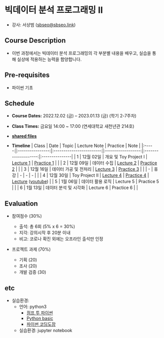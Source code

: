 # 빅데이터 분석 프로그래밍 II
* 강사: 서상범 (sbseo@sbseo.link)
  

## Course Description
* 이번 과정에서는 빅데이터 분석 프로그래밍의 각 부분별 내용을 배우고, 실습을 통해 실상에 적용하는 능력을 함양합니다.


## Pre-requisites  
* 파이썬 기초


## Schedule
* **Course Dates:** 2022.12.02 (금) – 2023.01.13 (금) (학기 2-7주차)

* **Class Times:** 금요일 14:00 ~ 17:00 (연세대학교 새천년관 214호)

* **[shared files]**

* **Timeline**
    | Class | Date             | Topic                    | Lecture Note       | Practice             | Note           |
    |:-----:|:----------------:|:------------------------:|:------------------:|:--------------------:|:---------------|
    | 1     | 12월 02일        | 개요 및 Toy Project I    | [Lecture 1]        | [Practice 1]         |                |
    | 2     | 12월 09일        | 데이터 수집              | [Lecture 2]        | [Practice 2]         |                |
    | 3     | 12월 16일        | 데이터 가공 및 전처리    | [Lecture 3]        | [Practice 3]         |                |
    | -     | 휴강             | -                        | -                  | -                    |                |
    | 4     | 12월 30일        | Toy Project II           | [Lecture 4]        | [Practice 4]         | [Lecture] ([youtube])     |
    | 5     | 1월 06일         | 데이터 활용 로직         |  Lecture 5         |  Practice 5          |                |
    | 6     | 1월 13일         | 데이터 분석 및 시각화    |  Lecture 6         |  Practice 6          |                |

    [Lecture 1]: lecture_note/01.pdf
    [Practice 1]: practice/01.ipynb
    [Lecture 2]: lecture_note/02.pdf
    [Practice 2]: practice/02.ipynb
    [shared files]: https://drive.google.com/drive/folders/1uyeFlvsdDU1zqytHQqzQtuKTqspeLtfW?usp=share_link
    [Lecture 3]: lecture_note/03.pdf
    [Practice 3]: practice/03.ipynb
    [Lecture 4]: lecture_note/04.pdf
    [Practice 4]: practice/04.ipynb
    [Lecture]: https://drive.google.com/drive/u/0/folders/1LJSDUknesdg5i4D0gxucLNT8pwlXhkMz
    [youtube]: https://www.youtube.com/watch?v=5z9cTc-M4vU


## Evaluation
* 참여점수 (30%)
    * 출석: 총 6회 (5% x 6 = 30%)
    * 지각: 강의시작 후 20분 이내
    * 비고: 코로나 확진 외에는 오프라인 출석만 인정

* 프로젝트 과제 (70%)
    * 기획 (20)
    * 조사 (20)
    * 개발 검증 (30)


## etc
* 실습환경:
  * 언어: python3   
    * [점프 투 파이썬](https://wikidocs.net/book/1) 
    * [Python basic](https://wikidocs.net/book/1553) 
    * [파이썬 코딩도장](https://dojang.io/course/view.php?id=7)
  * 실습환경: jupyter notebook
